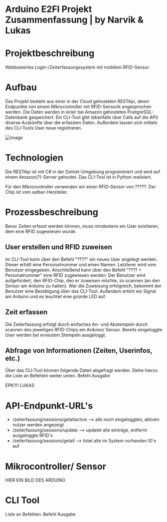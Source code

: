 # Arduino E2FI Projekt Zusammenfassung | by Narvik & Lukas

# Projektbeschreibung
Webbasiertes Login-/Zeiterfassungssystem mit mobilem RFID-Sensor. 

# Aufbau
Das Projekt besteht aus einer in der Cloud gehosteten RESTApi, deren Endpunkte von einem Mikrocontroller mit RFID-Sensorik angesprochen werden. Die Daten werden in einer bei Amazon gehosteten PostgreSQL-Datenbank gespeichert.
Ein CLI-Tool gibt (ebenfalls über Calls auf die API) diverse Auskünfte über die erfassten Daten. Außerdem lassen sich mittels des CLI-Tools User neue registrieren.

![image](https://github.com/einroggenbrot32/e2fi_arduino_rfid/assets/112704792/ecea34ad-8993-43f2-b521-68f93e018a57)

# Technologien
Die RESTApi ist mit C# in der Dotnet-Umgebung programmiert und wird auf einem Amazon(?)-Server gehostet.
Das CLI-Tool ist in Python realisiert.

Für den Mikrocontroller verwenden wir einen RFID-Sensor von ?????. Der Chip ist vom selben Hersteller.

# Prozessbeschreibung
Bevor Zeiten erfasst werden können, muss mindestens ein User existieren, dem eine RFID zugewiesen wurde.

## User erstellen und RFID zuweisen
Im CLI-Tool kann über den Befehl "????" ein neues User angelegt werden. Dieser erhält eine Personalnummer und einen Namen. Letzterer wird vom Benutzer eingegeben.
Anschließend kann über den Befehl "???? + Personalnummer" eine RFID zugewiesen werden. Der Benutzer wird aufgefordert, den RFID-Chip, den er zuweisen möchte, zu scannen (an den Sensor am Arduino zu halten).
War die Zuweisung erfolgreich, bekommt der Benutzer eine Bestätigung über das CLI-Tool. Außerdem ertönt ein Signal am Arduino und es leuchtet eine gründe LED auf.

## Zeit erfassen
Die Zeiterfassung erfolgt durch einfaches An- und Abstempeln durch scannen des jeweiligen RFID-Chips am Arduino/ Sensor.
Bereits eingeloggte User werden bei erneutem Stempeln ausgeloggt.

## Abfrage von Informationen (Zeiten, Userinfos, etc.)
Über das CLI-Tool können folgende Daten abgefragt werden. Siehe hierzu die Liste an Befehlen weiter unten.
Befehl              Ausgabe


EPK!!!! LUKAS


# API-Endpunkt-URL's
- /zeiterfassung/sessions/getallactive --> alle noch eingeloggten, aktiven nutzer werden angezeigt
- /zeiterfassung/sessions/update --> updatet alle einträge, entfernt ausgeloggte RFID's
- /zeiterfassung/sessions/getall --> listet alle im System vorhanden ID's auf

# Mikrocontroller/ Sensor
HIER EIN BILD DES ARDUINO

# CLI Tool
Liste an Befehlen:
Befehl            Ausgabe
